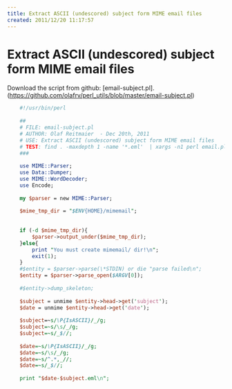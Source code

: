 ```yaml
---
title: Extract ASCII (undescored) subject form MIME email files
created: 2011/12/20 11:17:57
---
```


# Extract ASCII (undescored) subject form MIME email files

Download the script from github: [email-subject.pl].(https://github.com/olafrv/perl_utils/blob/master/email-subject.pl)


```perl
    #!/usr/bin/perl
    
    ##
    # FILE: email-subject.pl
    # AUTHOR: Olaf Reitmaier  - Dec 20th, 2011
    # USE: Extract ASCII (undescored) subject form MIME email files
    # TEST: find . -maxdepth 1 -name '*.eml'  | xargs -n1 perl email.pl
    ###
    
    use MIME::Parser;
    use Data::Dumper;
    use MIME::WordDecoder;
    use Encode;
    
    my $parser = new MIME::Parser;
    
    $mime_tmp_dir = "$ENV{HOME}/mimemail";
    
    
    if (-d $mime_tmp_dir){
    	$parser->output_under($mime_tmp_dir);
    }else{
    	print "You must create mimemail/ dir!\n";
    	exit(1);
    }
    #$entity = $parser->parse(\*STDIN) or die "parse failed\n";
    $entity = $parser->parse_open($ARGV[0]);
    
    #$entity->dump_skeleton;
    
    $subject = unmime $entity->head->get('subject');
    $date = unmime $entity->head->get('date');
    
    $subject=~s/\P{IsASCII}/_/g;
    $subject=~s/\s/_/g;
    $subject=~s/_$//;
    
    $date=~s/\P{IsASCII}/_/g;
    $date=~s/\s/_/g;
    $date=~s/^.*,_//;
    $date=~s/_$//;
    
    print "$date-$subject.eml\n";
```
